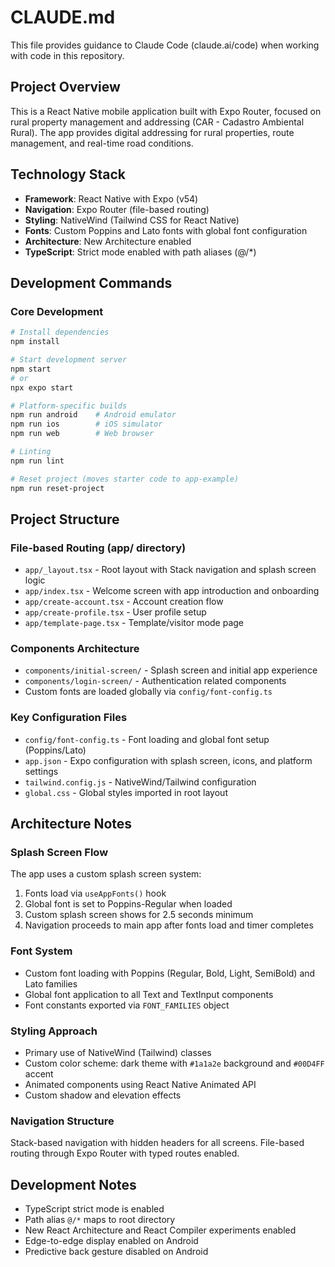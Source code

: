# CLAUDE.md

This file provides guidance to Claude Code (claude.ai/code) when working with code in this repository.

## Project Overview
This is a React Native mobile application built with Expo Router, focused on rural property management and addressing (CAR - Cadastro Ambiental Rural). The app provides digital addressing for rural properties, route management, and real-time road conditions.

## Technology Stack
- **Framework**: React Native with Expo (v54)
- **Navigation**: Expo Router (file-based routing)
- **Styling**: NativeWind (Tailwind CSS for React Native)
- **Fonts**: Custom Poppins and Lato fonts with global font configuration
- **Architecture**: New Architecture enabled
- **TypeScript**: Strict mode enabled with path aliases (@/*)

## Development Commands

### Core Development
```bash
# Install dependencies
npm install

# Start development server
npm start
# or
npx expo start

# Platform-specific builds
npm run android    # Android emulator
npm run ios        # iOS simulator
npm run web        # Web browser

# Linting
npm run lint

# Reset project (moves starter code to app-example)
npm run reset-project
```

## Project Structure

### File-based Routing (app/ directory)
- `app/_layout.tsx` - Root layout with Stack navigation and splash screen logic
- `app/index.tsx` - Welcome screen with app introduction and onboarding
- `app/create-account.tsx` - Account creation flow
- `app/create-profile.tsx` - User profile setup
- `app/template-page.tsx` - Template/visitor mode page

### Components Architecture
- `components/initial-screen/` - Splash screen and initial app experience
- `components/login-screen/` - Authentication related components
- Custom fonts are loaded globally via `config/font-config.ts`

### Key Configuration Files
- `config/font-config.ts` - Font loading and global font setup (Poppins/Lato)
- `app.json` - Expo configuration with splash screen, icons, and platform settings
- `tailwind.config.js` - NativeWind/Tailwind configuration
- `global.css` - Global styles imported in root layout

## Architecture Notes

### Splash Screen Flow
The app uses a custom splash screen system:
1. Fonts load via `useAppFonts()` hook
2. Global font is set to Poppins-Regular when loaded
3. Custom splash screen shows for 2.5 seconds minimum
4. Navigation proceeds to main app after fonts load and timer completes

### Font System
- Custom font loading with Poppins (Regular, Bold, Light, SemiBold) and Lato families
- Global font application to all Text and TextInput components
- Font constants exported via `FONT_FAMILIES` object

### Styling Approach
- Primary use of NativeWind (Tailwind) classes
- Custom color scheme: dark theme with `#1a1a2e` background and `#00D4FF` accent
- Animated components using React Native Animated API
- Custom shadow and elevation effects

### Navigation Structure
Stack-based navigation with hidden headers for all screens. File-based routing through Expo Router with typed routes enabled.

## Development Notes
- TypeScript strict mode is enabled
- Path alias `@/*` maps to root directory
- New React Architecture and React Compiler experiments enabled
- Edge-to-edge display enabled on Android
- Predictive back gesture disabled on Android